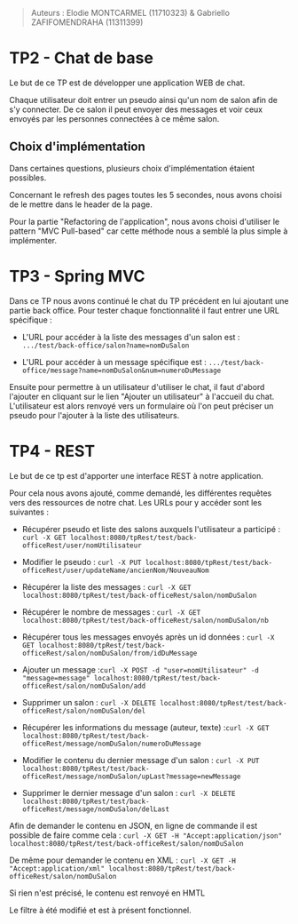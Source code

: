 > Auteurs : Elodie MONTCARMEL (11710323) & Gabriello ZAFIFOMENDRAHA (11311399)

TP2 - Chat de base
===


Le but de ce TP est de développer une application WEB de chat. 

Chaque utilisateur doit entrer un pseudo ainsi qu'un nom de salon afin de s'y connecter. 
De ce salon il peut envoyer des messages et voir ceux envoyés par les personnes connectées à ce même salon.


Choix d'implémentation
---

Dans certaines questions, plusieurs choix d'implémentation étaient possibles. 

Concernant le refresh des pages toutes les 5 secondes, nous avons choisi de le mettre dans le header de la page.

Pour la partie "Refactoring de l'application", nous avons choisi d'utiliser le pattern "MVC Pull-based" car cette méthode nous a semblé la plus simple à implémenter.


TP3 - Spring MVC
===

Dans ce TP nous avons continué le chat du TP précédent en lui ajoutant une partie back office. 
Pour tester chaque fonctionnalité il faut entrer une URL spécifique :

* L'URL pour accéder à la liste des messages d'un salon est : `.../test/back-office/salon?name=nomDuSalon`

* L'URL pour accéder à un message spécifique est : `.../test/back-office/message?name=nomDuSalon&num=numeroDuMessage`


Ensuite pour permettre à un utilisateur d'utiliser le chat, il faut d'abord l'ajouter en cliquant sur le lien "Ajouter un utilisateur" à l'accueil du chat.
L'utilisateur est alors renvoyé vers un formulaire où l'on peut préciser un pseudo pour l'ajouter à la liste des utilisateurs.

TP4 - REST
===

Le but de ce tp est d'apporter une interface REST à notre application.

Pour cela nous avons ajouté, comme demandé, les différentes requêtes vers des ressources de notre chat. Les URLs pour y accéder sont les suivantes :

* Récupérer pseudo et liste des salons auxquels l'utilisateur a participé : `curl -X GET localhost:8080/tpRest/test/back-officeRest/user/nomUtilisateur` 

* Modifier le pseudo : `curl -X PUT localhost:8080/tpRest/test/back-officeRest/user/updateName/ancienNom/NouveauNom `

* Récupérer la liste des messages : `curl -X GET localhost:8080/tpRest/test/back-officeRest/salon/nomDuSalon` 

* Récupérer le nombre de messages : `curl -X GET localhost:8080/tpRest/test/back-officeRest/salon/nomDuSalon/nb`

* Récupérer tous les messages envoyés après un id données : `curl -X GET localhost:8080/tpRest/test/back-officeRest/salon/nomDuSalon/from/idDuMessage `

* Ajouter un message :` curl -X POST -d "user=nomUtilisateur" -d "message=message" localhost:8080/tpRest/test/back-officeRest/salon/nomDuSalon/add `

* Supprimer un salon : `curl -X DELETE localhost:8080/tpRest/test/back-officeRest/salon/nomDuSalon/del `

* Récupérer les informations du message (auteur, texte) :` curl -X GET localhost:8080/tpRest/test/back-officeRest/message/nomDuSalon/numeroDuMessage `
 
* Modifier le contenu du dernier message d'un salon : `curl -X PUT localhost:8080/tpRest/test/back-officeRest/message/nomDuSalon/upLast?message=newMessage `

* Supprimer le dernier message d'un salon : `curl -X DELETE localhost:8080/tpRest/test/back-officeRest/message/nomDuSalon/delLast `

Afin de demander le contenu en JSON, en ligne de commande il est possible de faire comme cela : `curl -X GET -H "Accept:application/json" localhost:8080/tpRest/test/back-officeRest/salon/nomDuSalon`

De même pour demander le contenu en XML : `curl -X GET -H "Accept:application/xml" localhost:8080/tpRest/test/back-officeRest/salon/nomDuSalon`

Si rien n'est précisé, le contenu est renvoyé en HMTL


Le filtre à été modifié et est à présent fonctionnel.
